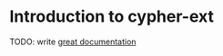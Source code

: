 # Introduction to cypher-ext

TODO: write [great documentation](http://jacobian.org/writing/what-to-write/)
